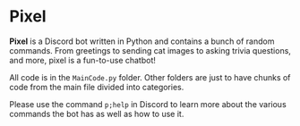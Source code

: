 # Pixel 
**Pixel** is a Discord bot written in Python and contains a bunch of random commands. From greetings to sending cat images to asking trivia questions, and more, pixel is a fun-to-use chatbot!

All code is in the ``MainCode.py`` folder. Other folders are just to have chunks of code from the main file divided into categories.

Please use the command `p;help` in Discord to learn more about the various commands the bot has as well as how to use it.

